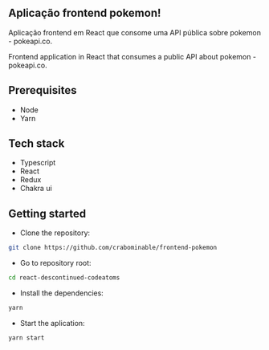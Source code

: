 ## Aplicação frontend pokemon!

Aplicação frontend  em React que consome uma API pública sobre pokemon - pokeapi.co.

Frontend application in React that consumes a public API about pokemon - pokeapi.co.

## Prerequisites

- Node
- Yarn

## Tech stack

- Typescript
- React
- Redux
- Chakra ui

## Getting started

- Clone the repository:

```bash
git clone https://github.com/crabominable/frontend-pokemon
```

- Go to repository root:

```bash
cd react-descontinued-codeatoms
```

- Install the dependencies:

```bash
yarn
```

- Start the aplication:

```bash
yarn start
```
